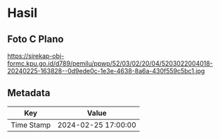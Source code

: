 # Hasil

## Foto C Plano

https://sirekap-obj-formc.kpu.go.id/d789/pemilu/ppwp/52/03/02/20/04/5203022004018-20240225-163828--0d9ede0c-1e3e-4638-8a6a-430f559c5bc1.jpg


## Metadata

| Key        | Value               |
| ---------- | ------------------- |
| Time Stamp | 2024-02-25 17:00:00 |



